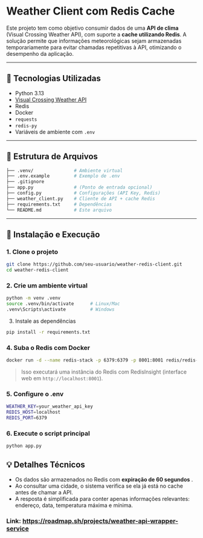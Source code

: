 # Weather Client com Redis Cache

Este projeto tem como objetivo consumir dados de uma **API de clima** (Visual Crossing Weather API), com suporte a **cache utilizando Redis**. A solução permite que informações meteorológicas sejam armazenadas temporariamente para evitar chamadas repetitivas à API, otimizando o desempenho da aplicação.

---

## 🔧 Tecnologias Utilizadas

- Python 3.13
- [Visual Crossing Weather API](https://www.visualcrossing.com/weather-api)
- Redis
- Docker
- `requests`
- `redis-py`
- Variáveis de ambiente com `.env`

---

## 📁 Estrutura de Arquivos

```bash
├── .venv/               # Ambiente virtual
├── .env.example         # Exemplo de .env
├── .gitignore
├── app.py               # (Ponto de entrada opcional)
├── config.py            # Configurações (API Key, Redis)
├── weather_client.py    # Cliente de API + cache Redis
├── requirements.txt     # Dependências
└── README.md            # Este arquivo
```

---

## 🚀 Instalação e Execução

### 1. Clone o projeto

```bash
git clone https://github.com/seu-usuario/weather-redis-client.git
cd weather-redis-client
```

### 2. Crie um ambiente virtual

```bash
python -m venv .venv
source .venv/bin/activate      # Linux/Mac
.venv\Scripts\activate         # Windows
```

3. Instale as dependências

```bash
pip install -r requirements.txt
```

### 4. Suba o Redis com Docker

```bash
docker run -d --name redis-stack -p 6379:6379 -p 8001:8001 redis/redis-stack:latest
```

> Isso executará uma instância do Redis com RedisInsight (interface web em `http://localhost:8001`).

### 5. Configure o .env

```bash
WEATHER_KEY=your_weather_api_key
REDIS_HOST=localhost
REDIS_PORT=6379
```

### 6. Execute o script principal

```bash
python app.py
```

## 💡 Detalhes Técnicos

* Os dados são armazenados no Redis com  **expiração de 60 segundos** .
* Ao consultar uma cidade, o sistema verifica se ela já está no cache antes de chamar a API.
* A resposta é simplificada para conter apenas informações relevantes: endereço, data, temperatura máxima e mínima.

### Link: https://roadmap.sh/projects/weather-api-wrapper-service
